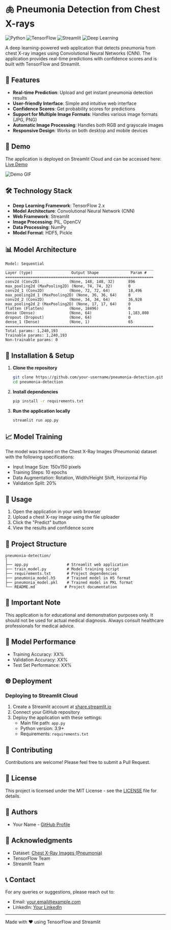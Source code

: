 # 🫁 Pneumonia Detection from Chest X-rays

![Python](https://img.shields.io/badge/Python-3.9+-blue.svg)
![TensorFlow](https://img.shields.io/badge/TensorFlow-2.x-orange.svg)
![Streamlit](https://img.shields.io/badge/Streamlit-1.25.0-red.svg)
![Deep Learning](https://img.shields.io/badge/Deep%20Learning-CNN-brightgreen.svg)

A deep learning-powered web application that detects pneumonia from chest X-ray images using Convolutional Neural Networks (CNN). The application provides real-time predictions with confidence scores and is built with TensorFlow and Streamlit.

## 🌟 Features

- **Real-time Prediction**: Upload and get instant pneumonia detection results
- **User-friendly Interface**: Simple and intuitive web interface
- **Confidence Scores**: Get probability scores for predictions
- **Support for Multiple Image Formats**: Handles various image formats (JPG, PNG)
- **Automatic Image Processing**: Handles both RGB and grayscale images
- **Responsive Design**: Works on both desktop and mobile devices

## 🚀 Demo

The application is deployed on Streamlit Cloud and can be accessed here: [Live Demo](your-streamlit-url)

![Demo GIF](path_to_demo_gif)

## 🛠️ Technology Stack

- **Deep Learning Framework**: TensorFlow 2.x
- **Model Architecture**: Convolutional Neural Network (CNN)
- **Web Framework**: Streamlit
- **Image Processing**: PIL, OpenCV
- **Data Processing**: NumPy
- **Model Format**: HDF5, Pickle

## 📊 Model Architecture

```
Model: Sequential
_________________________________________________________________
Layer (type)                 Output Shape              Param #   
=================================================================
conv2d (Conv2D)             (None, 148, 148, 32)      896       
max_pooling2d (MaxPooling2D) (None, 74, 74, 32)       0         
conv2d_1 (Conv2D)           (None, 72, 72, 64)        18,496    
max_pooling2d_1 (MaxPooling2D) (None, 36, 36, 64)     0         
conv2d_2 (Conv2D)           (None, 34, 34, 64)        36,928    
max_pooling2d_2 (MaxPooling2D) (None, 17, 17, 64)     0         
flatten (Flatten)           (None, 18496)             0         
dense (Dense)               (None, 64)                1,183,808 
dropout (Dropout)           (None, 64)                0         
dense_1 (Dense)             (None, 1)                 65        
=================================================================
Total params: 1,240,193
Trainable params: 1,240,193
Non-trainable params: 0
```

## 🔧 Installation & Setup

1. **Clone the repository**
   ```bash
   git clone https://github.com/your-username/pneumonia-detection.git
   cd pneumonia-detection
   ```

2. **Install dependencies**
   ```bash
   pip install -r requirements.txt
   ```

3. **Run the application locally**
   ```bash
   streamlit run app.py
   ```

## 📈 Model Training

The model was trained on the Chest X-Ray Images (Pneumonia) dataset with the following specifications:
- Input Image Size: 150x150 pixels
- Training Steps: 10 epochs
- Data Augmentation: Rotation, Width/Height Shift, Horizontal Flip
- Validation Split: 20%

## 🎯 Usage

1. Open the application in your web browser
2. Upload a chest X-ray image using the file uploader
3. Click the "Predict" button
4. View the results and confidence score

## 📝 Project Structure

```
pneumonia-detection/
│
├── app.py                 # Streamlit web application
├── train_model.py         # Model training script
├── requirements.txt       # Project dependencies
├── pneumonia_model.h5     # Trained model in H5 format
├── pneumonia_model.pkl    # Trained model in PKL format
└── README.md             # Project documentation
```

## 🚨 Important Note

This application is for educational and demonstration purposes only. It should not be used for actual medical diagnosis. Always consult healthcare professionals for medical advice.

## 🔄 Model Performance

- Training Accuracy: XX%
- Validation Accuracy: XX%
- Test Set Performance: XX%

## 🌐 Deployment

### Deploying to Streamlit Cloud

1. Create a Streamlit account at [share.streamlit.io](https://share.streamlit.io)
2. Connect your GitHub repository
3. Deploy the application with these settings:
   - Main file path: `app.py`
   - Python version: 3.9+
   - Requirements: `requirements.txt`

## 🤝 Contributing

Contributions are welcome! Please feel free to submit a Pull Request.

## 📄 License

This project is licensed under the MIT License - see the [LICENSE](LICENSE) file for details.

## 👥 Authors

- Your Name - [GitHub Profile](your-github-profile)

## 🙏 Acknowledgments

- Dataset: [Chest X-Ray Images (Pneumonia)](https://www.kaggle.com/paultimothymooney/chest-xray-pneumonia)
- TensorFlow Team
- Streamlit Team

## 📞 Contact

For any queries or suggestions, please reach out to:
- Email: your.email@example.com
- LinkedIn: [Your LinkedIn](your-linkedin-profile)

---
Made with ❤️ using TensorFlow and Streamlit 